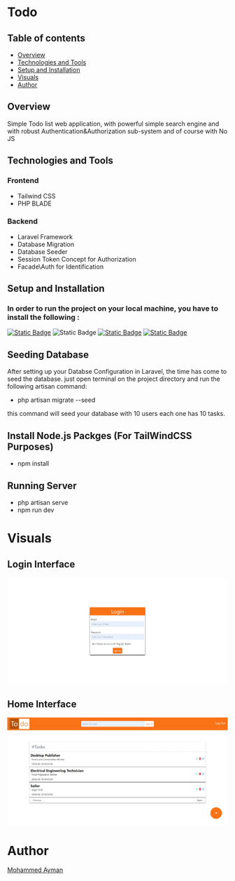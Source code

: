 # Todo

## Table of contents

- [Overview](#overview)
- [Technologies and Tools](#Technologies%20and%20Tools)
- [Setup and Installation](#Setup_and_Installation)
- [Visuals](#Visuals)
- [Author](#author)

## Overview 

Simple Todo list web application, with powerful simple search engine and with robust Authentication&Authorization sub-system
and of course with No JS

## Technologies and Tools

### Frontend 

- Tailwind CSS 
- PHP BLADE

### Backend

- Laravel Framework
- Database Migration
- Database Seeder
- Session Token Concept for Authorization
- Facade\Auth for Identification

## Setup and Installation

### In order to run the project on your local machine, you have to install the following :

[![Static Badge](https://img.shields.io/badge/PHP-blue)](https://www.bing.com/ck/a?!&&p=dcaa6e9e497c66a8JmltdHM9MTcxNzg5MTIwMCZpZ3VpZD0wZDYxNDIyOS04MDY5LTYyOGQtMmQyYy01MDY4ODExNTYzNjImaW5zaWQ9NTIwMw&ptn=3&ver=2&hsh=3&fclid=0d614229-8069-628d-2d2c-506881156362&psq=php+install&u=a1aHR0cHM6Ly93d3cucGhwLm5ldC9tYW51YWwvZW4vaW5zdGFsbC5waHA&ntb=1)
![Static Badge](https://img.shields.io/badge/Any-Database-grey)
[![Static Badge](https://img.shields.io/badge/composer-brown)](https://www.bing.com/ck/a?!&&p=cfdc0adadf6b302eJmltdHM9MTcxNzg5MTIwMCZpZ3VpZD0wZDYxNDIyOS04MDY5LTYyOGQtMmQyYy01MDY4ODExNTYzNjImaW5zaWQ9NTUwMQ&ptn=3&ver=2&hsh=3&fclid=0d614229-8069-628d-2d2c-506881156362&psq=composer+download&u=a1aHR0cHM6Ly9nZXRjb21wb3Nlci5vcmcvZG93bmxvYWQv&ntb=1)
[![Static Badge](https://img.shields.io/badge/Node.js-green)](https://www.bing.com/ck/a?!&&p=e7eaf25a3c7d2971JmltdHM9MTcxNzg5MTIwMCZpZ3VpZD0wZDYxNDIyOS04MDY5LTYyOGQtMmQyYy01MDY4ODExNTYzNjImaW5zaWQ9NTUyNQ&ptn=3&ver=2&hsh=3&fclid=0d614229-8069-628d-2d2c-506881156362&psq=node.js&u=a1aHR0cHM6Ly9ub2RlanMub3JnL2VuL2Rvd25sb2FkLw&ntb=1)

## Seeding Database

After setting up your Databse Configuration in Laravel, the time has come to seed the database.
just open terminal on the project directory and run the following artisan command:
- php artisan migrate --seed

this command will seed your database with 10 users each one has 10 tasks.

## Install Node.js Packges (For TailWindCSS Purposes)

- npm install

## Running Server 

- php artisan serve
- npm run dev

# Visuals

## Login Interface

![](./public/todo-login.jpeg)

## Home Interface
![](./public/todo-home.jpeg)

# Author

[Mohammed Ayman](https://www.linkedin.com/in/mohammed-ayman-385abb296/)



